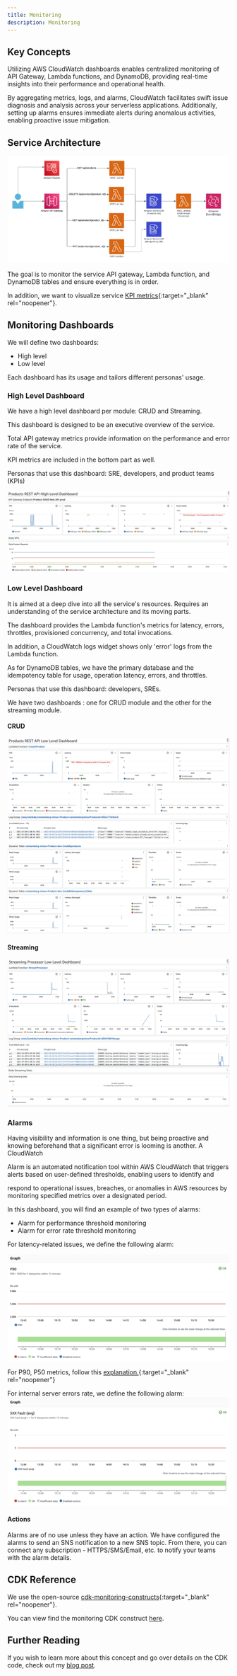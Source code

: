 ```yaml
---
title: Monitoring
description: Monitoring
---
```



## **Key Concepts**

Utilizing AWS CloudWatch dashboards enables centralized monitoring of API Gateway, Lambda functions, and DynamoDB, providing real-time insights into their performance and operational health.

By aggregating metrics, logs, and alarms, CloudWatch facilitates swift issue diagnosis and analysis across your serverless applications. Additionally, setting up alarms ensures immediate alerts during anomalous activities, enabling proactive issue mitigation.

## **Service Architecture**

![hl](../images/design.png)

The goal is to monitor the service API gateway, Lambda function, and DynamoDB tables and ensure everything is in order.

In addition, we want to visualize service [KPI metrics](https://www.ranthebuilder.cloud/post/aws-lambda-cookbook-elevate-your-handler-s-code-part-3-business-domain-observability){:target="_blank" rel="noopener"}.

## **Monitoring Dashboards**

We will define two dashboards:

- High level
- Low level

Each dashboard has its usage and tailors different personas' usage.

### **High Level Dashboard**

We have a high level dashboard per module: CRUD and Streaming.

This dashboard is designed to be an executive overview of the service.

Total API gateway metrics provide information on the performance and error rate of the service.

KPI metrics are included in the bottom part as well.

Personas that use this dashboard: SRE, developers, and product teams (KPIs)

![hl](../images/monitoring/high_level.png)

### **Low Level Dashboard**

It is aimed at a deep dive into all the service's resources. Requires an understanding of the service architecture and its moving parts.

The dashboard provides the Lambda function's metrics for latency, errors, throttles, provisioned concurrency, and total invocations.

In addition, a CloudWatch logs widget shows only 'error' logs from the Lambda function.

As for DynamoDB tables, we have the primary database and the idempotency table for usage, operation latency, errors, and throttles.

Personas that use this dashboard: developers, SREs.

We have two dashboards : one for CRUD module and the other for the streaming module.

#### **CRUD**

![lv](../images/monitoring/low_level.png)
![dynamo](../images/monitoring/dynamo.png)

#### **Streaming**

![hl](../images/monitoring/stream_low_level.png)
![hl](../images/monitoring/eb.png)

### **Alarms**

Having visibility and information is one thing, but being proactive and knowing beforehand that a significant error is looming is another. A CloudWatch

Alarm is an automated notification tool within AWS CloudWatch that triggers alerts based on user-defined thresholds, enabling users to identify and

respond to operational issues, breaches, or anomalies in AWS resources by monitoring specified metrics over a designated period.

In this dashboard, you will find an example of two types of alarms:

- Alarm for performance threshold monitoring
- Alarm for error rate threshold monitoring

For latency-related issues, we define the following alarm:

![p90](../images/monitoring/alarm_p90.png)

For P90, P50 metrics, follow this [explanation.](https://www.dnv.com/article/terminology-explained-p10-p50-and-p90-202611#:~:text=Proved%20(P90)%3A%20The%20lowest,equal%20or%20exceed%20P10%20estimate.){:target="_blank" rel="noopener"}

For internal server errors rate, we define the following alarm:
![5xx](../images/monitoring/alarm_5xx.png)

#### Actions

Alarms are of no use unless they have an action. We have configured the alarms to send an SNS notification to a new SNS topic.
From there, you can connect any subscription - HTTPS/SMS/Email, etc. to notify your teams with the alarm details.

## **CDK Reference**

We use the open-source [cdk-monitoring-constructs](https://github.com/cdklabs/cdk-monitoring-constructs){:target="_blank" rel="noopener"}.

You can view find the monitoring CDK construct [here](https://github.com/ran-isenberg/aws-lambda-handler-cookbook/blob/main/cdk/service/monitoring.py).

## **Further Reading**

If you wish to learn more about this concept and go over details on the CDK code, check out my [blog post](https://www.ranthebuilder.cloud/post/how-to-effortlessly-monitor-serverless-applications-with-cloudwatch-part-one).
